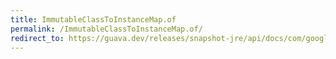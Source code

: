 ```yaml
---
title: ImmutableClassToInstanceMap.of
permalink: /ImmutableClassToInstanceMap.of/
redirect_to: https://guava.dev/releases/snapshot-jre/api/docs/com/google/common/collect/ImmutableClassToInstanceMap.html#of--
---
```

